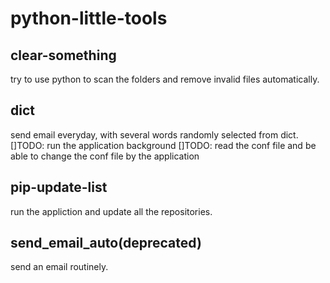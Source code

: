 # python-little-tools
## clear-something
try to use python to scan the folders and remove invalid files automatically.
## dict
send email everyday, with several words randomly selected from dict.
[]TODO: run the application background
[]TODO: read the conf file and be able to change the conf file by the application
## pip-update-list
run the appliction and update all the repositories.
## send_email_auto(deprecated)
send an email routinely.
